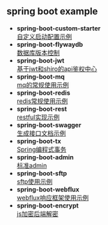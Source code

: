 ## spring boot example
- **spring-boot-custom-starter**  
[自定义启动配置示例](sboot-integration-custom-starter/README.md)
- **spring-boot-flywaydb**    
[数据库版本控制](sboot-integration-flywaydb/README.md)
- **spring-boot-jwt**    
[基于jwt和shiro的api鉴权中心]()
- **spring-boot-mq**    
[mq的常规使用示例](doc/spring-boot-mq/README.md)
- **spring-boot-redis**    
[redis常规使用示例]()
- **spring-boot-rest**    
[restful实现示例]()
- **spring-boot-swagger**  
[生成接口文档示例]()
- **spring-boot-tx**  
[Spring编程式事务](sboot-integration-tx/README.md)
- **spring-boot-admin**  
[标准admin](sboot-integration-admin/README.md)
- **spring-boot-sftp**  
[sftp使用示例]()
- **spring-boot-webflux**  
[webflux响应框架使用示例]()
- **spring-boot-encrypt**  
[js加密后端解密]()


